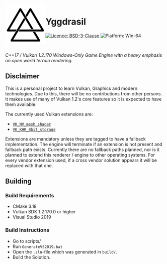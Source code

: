 <img align="left" src="docs/res/icon/ygg256.png" width="128px"/>

# Yggdrasil

[![Licence: BSD-3-Clause](https://img.shields.io/badge/License-BSD--3--Clause-orange.svg)](https://opensource.org/licenses/BSD-3-Clause)
![Platform: Win-64](https://img.shields.io/badge/Platform-Win--64-blue)

<br/>

*C++17 / Vulkan 1.2.170 Windows-Only Game Engine with a heavy emphasis on open world terrain rendering.*

## Disclaimer
This is a personal project to learn Vulkan, Graphics and modern technologies.
Due to this, there will be no contributions from other persons.
It makes use of many of Vulkan 1.2's core features so it is expected to have them available.

The currently used Vulkan extensions are:
* [`VK_NV_mesh_shader`](https://www.khronos.org/registry/vulkan/specs/1.2-extensions/man/html/VK_NV_mesh_shader.html)
* [`VK_KHR_8bit_storage`](https://www.khronos.org/registry/vulkan/specs/1.2-extensions/man/html/VK_KHR_8bit_storage.html)

Extensions are mandatory unless they are tagged to have a fallback implementation.
The engine will terminate if an extension is not present and fallback path exists.
Currently there are no fallback paths planned, nor is it planned to extend this renderer / engine to other operating systems.
For every vendor extension used, if a cross vendor solution appears it will be replaced with that one.

## Building
### Build Requirements
* CMake 3.18
* Vulkan SDK 1.2.170.0 or higher
* Visual Studio 2019

### Build Instructions
* Go to scripts/
* Run `GenerateVS2019.bat`
* Open the `.sln`-file which was generated in `build/`.
* Build the Solution.
